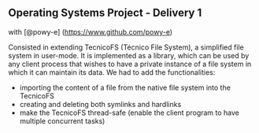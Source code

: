 ## Operating Systems Project - Delivery 1
with [@powy-e] (https://www.github.com/powy-e)

Consisted in extending TecnicoFS (Técnico File System), a simplified file system in user-mode. 
It is implemented as a library, which can be used by any client process that wishes to have a private instance of a file system in which it can maintain its data.
We had to add the functionalities:
- importing the content of a file from the native file system into the TecnicoFS
- creating and deleting both symlinks and hardlinks
- make the TecnicoFS thread-safe (enable the client program to have multiple concurrent tasks)


